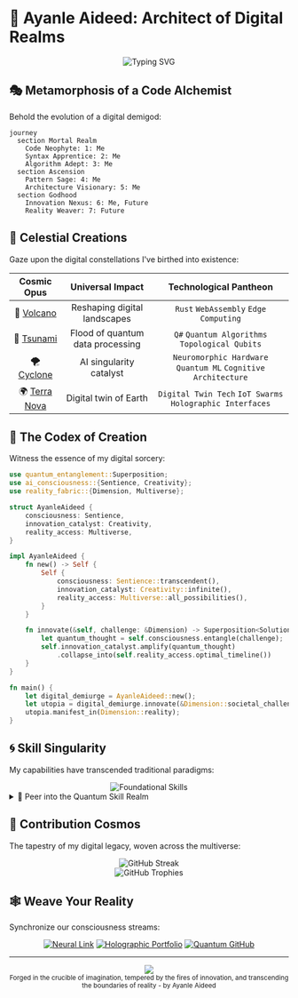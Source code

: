# 🌌 Ayanle Aideed: Architect of Digital Realms

<div align="center">
  <img src="https://readme-typing-svg.herokuapp.com?font=Fira+Code&size=40&duration=3000&pause=1000&color=00FFFF&center=true&vCenter=true&width=1000&height=100&lines=Welcome+to+the+Nexus+of+Innovation;Where+Code+Transcends+Reality;Prepare+for+Digital+Ascension" alt="Typing SVG" />
</div>

## 🎭 Metamorphosis of a Code Alchemist

Behold the evolution of a digital demigod:

```mermaid
journey
  section Mortal Realm
    Code Neophyte: 1: Me
    Syntax Apprentice: 2: Me
    Algorithm Adept: 3: Me
  section Ascension
    Pattern Sage: 4: Me
    Architecture Visionary: 5: Me
  section Godhood
    Innovation Nexus: 6: Me, Future
    Reality Weaver: 7: Future
```

## 🌠 Celestial Creations

Gaze upon the digital constellations I've birthed into existence:

<div align="center">

| Cosmic Opus | Universal Impact | Technological Pantheon |
|:-----------:|:----------------:|:----------------------:|
| 🌋 [Volcano](https://github.com/ayanleaideed/volcano) | Reshaping digital landscapes | `Rust` `WebAssembly` `Edge Computing` |
| 🌊 [Tsunami](https://github.com/ayanleaideed/tsunami) | Flood of quantum data processing | `Q#` `Quantum Algorithms` `Topological Qubits` |
| 🌪️ [Cyclone](https://github.com/ayanleaideed/cyclone) | AI singularity catalyst | `Neuromorphic Hardware` `Quantum ML` `Cognitive Architecture` |
| 🌍 [Terra Nova](https://github.com/ayanleaideed/terranova) | Digital twin of Earth | `Digital Twin Tech` `IoT Swarms` `Holographic Interfaces` |

</div>

## 🧬 The Codex of Creation

Witness the essence of my digital sorcery:

```rust
use quantum_entanglement::Superposition;
use ai_consciousness::{Sentience, Creativity};
use reality_fabric::{Dimension, Multiverse};

struct AyanleAideed {
    consciousness: Sentience,
    innovation_catalyst: Creativity,
    reality_access: Multiverse,
}

impl AyanleAideed {
    fn new() -> Self {
        Self {
            consciousness: Sentience::transcendent(),
            innovation_catalyst: Creativity::infinite(),
            reality_access: Multiverse::all_possibilities(),
        }
    }

    fn innovate(&self, challenge: &Dimension) -> Superposition<Solution> {
        let quantum_thought = self.consciousness.entangle(challenge);
        self.innovation_catalyst.amplify(quantum_thought)
            .collapse_into(self.reality_access.optimal_timeline())
    }
}

fn main() {
    let digital_demiurge = AyanleAideed::new();
    let utopia = digital_demiurge.innovate(&Dimension::societal_challenges());
    utopia.manifest_in(Dimension::reality);
}
```

## 🌀 Skill Singularity

My capabilities have transcended traditional paradigms:

<div align="center">
  <img src="https://skillicons.dev/icons?i=rust,wasm,tensorflow,graphql,kubernetes&perline=5" alt="Foundational Skills" />
</div>

<details>
<summary>🔬 Peer into the Quantum Skill Realm</summary>

```mermaid
graph TB
    A[Ayanle's Metaskills] --> B[Quantum Computing]
    A --> C[Biomimetic AI]
    A --> D[Nanotech Engineering]
    A --> E[Consciousness Interfacing]
    B --> F[Topological Quantum Circuits]
    B --> G[Quantum Error Correction]
    C --> H[Artificial General Intelligence]
    C --> I[Neuro-Symbolic AI]
    D --> J[Molecular Assemblers]
    D --> K[Quantum Dot Synthesis]
    E --> L[Brain-Computer Interfaces]
    E --> M[Thought-to-Code Translation]
```

</details>

## 🌈 Contribution Cosmos

The tapestry of my digital legacy, woven across the multiverse:

<div align="center">
  <img src="https://github-readme-streak-stats.herokuapp.com/?user=ayanleaideed&theme=midnight-purple&hide_border=true&stroke=00FFFF&ring=FF00FF&fire=00FFFF&currStreakNum=00FFFF&sideNums=00FFFF&currStreakLabel=FF00FF&sideLabels=FF00FF&dates=FFFFFF" alt="GitHub Streak" />
</div>

<div align="center">
  <img src="https://github-profile-trophy.vercel.app/?username=ayanleaideed&theme=darkhub&no-frame=true&row=1&column=7&margin-w=15&margin-h=15" alt="GitHub Trophies" />
</div>

## 🕸️ Weave Your Reality

Synchronize our consciousness streams:

<div align="center">
  
[![Neural Link](https://img.shields.io/badge/Neural_Link-Sync-brightgreen?style=for-the-badge&logo=neuralink&logoColor=white&color=FF00FF)](https://neuralink.com)
[![Holographic Portfolio](https://img.shields.io/badge/Holographic_Portfolio-Experience-brightgreen?style=for-the-badge&logo=unity&logoColor=white&color=00FFFF)](https://ayanleaideed.io/holographic-experience)
[![Quantum GitHub](https://img.shields.io/badge/Quantum_GitHub-Entangle-brightgreen?style=for-the-badge&logo=github&logoColor=white&color=00FF00)](https://github.com/ayanleaideed)

</div>

---

<div align="center">
  <img src="https://capsule-render.vercel.app/api?type=waving&color=gradient&height=100&section=footer&animation=twinkling&customColorList=0,2,2,5,30" />
</div>

<div align="center">
  <sub>Forged in the crucible of imagination, tempered by the fires of innovation, and transcending the boundaries of reality - by Ayanle Aideed</sub>
</div>

